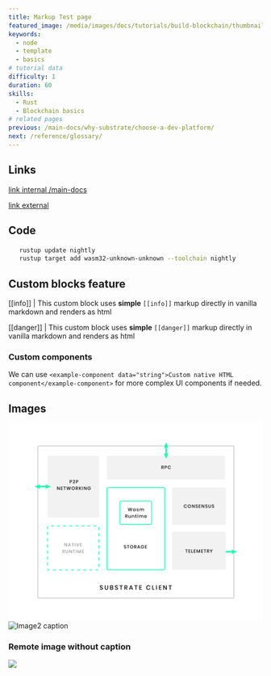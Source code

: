 ```yaml
---
title: Markup Test page
featured_image: /media/images/docs/tutorials/build-blockchain/thumbnail.jpg
keywords:
  - node
  - template
  - basics
# tutorial data
difficulty: 1
duration: 60
skills:
  - Rust
  - Blockchain basics
# related pages
previous: /main-docs/why-substrate/choose-a-dev-platform/
next: /reference/glossary/
---
```


## Links

[link internal /main-docs](/main-docs)

[link external](https://example.com)

## Code

```bash
   rustup update nightly
   rustup target add wasm32-unknown-unknown --toolchain nightly
```

## Custom blocks feature

[[info]]
| This custom block uses **simple** `[[info]]` markup directly in vanilla markdown and renders as html

[[danger]]
| This custom block uses **simple** `[[danger]]` markup directly in vanilla markdown and renders as html

### Custom components

We can use `<example-component data="string">Custom native HTML component</example-component>` for more complex UI components if needed.

## Images

![Image1 caption](/media/images/docs/reference/substrate-arch.png)
![Image2 caption](/media/images/docs/reference/substrate-arch-missing.png)

### Remote image without caption

![](https://docs.substrate.io/static/399a08a0da5e076e00f1b6b39cfa2b2f/416ee/kitties-tutorial.png)
